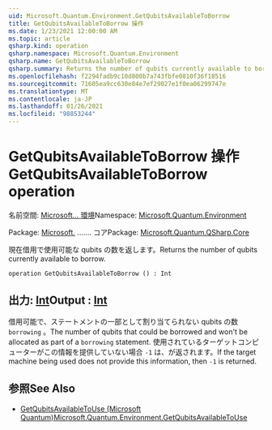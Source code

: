 ```yaml
---
uid: Microsoft.Quantum.Environment.GetQubitsAvailableToBorrow
title: GetQubitsAvailableToBorrow 操作
ms.date: 1/23/2021 12:00:00 AM
ms.topic: article
qsharp.kind: operation
qsharp.namespace: Microsoft.Quantum.Environment
qsharp.name: GetQubitsAvailableToBorrow
qsharp.summary: Returns the number of qubits currently available to borrow.
ms.openlocfilehash: f2294fadb9c10d800b7a743fbfe0810f36f18516
ms.sourcegitcommit: 71605ea9cc630e84e7ef29027e1f0ea06299747e
ms.translationtype: MT
ms.contentlocale: ja-JP
ms.lasthandoff: 01/26/2021
ms.locfileid: "98853244"
---
```

# <a name="getqubitsavailabletoborrow-operation"></a><span data-ttu-id="b0d47-102">GetQubitsAvailableToBorrow 操作</span><span class="sxs-lookup"><span data-stu-id="b0d47-102">GetQubitsAvailableToBorrow operation</span></span>

<span data-ttu-id="b0d47-103">名前空間: [Microsoft... 環境](xref:Microsoft.Quantum.Environment)</span><span class="sxs-lookup"><span data-stu-id="b0d47-103">Namespace: [Microsoft.Quantum.Environment](xref:Microsoft.Quantum.Environment)</span></span>

<span data-ttu-id="b0d47-104">Package: [Microsoft.](https://nuget.org/packages/Microsoft.Quantum.QSharp.Core) ....... コア</span><span class="sxs-lookup"><span data-stu-id="b0d47-104">Package: [Microsoft.Quantum.QSharp.Core](https://nuget.org/packages/Microsoft.Quantum.QSharp.Core)</span></span>


<span data-ttu-id="b0d47-105">現在借用で使用可能な qubits の数を返します。</span><span class="sxs-lookup"><span data-stu-id="b0d47-105">Returns the number of qubits currently available to borrow.</span></span>

```qsharp
operation GetQubitsAvailableToBorrow () : Int
```


## <a name="output--int"></a><span data-ttu-id="b0d47-106">出力: [Int](xref:microsoft.quantum.lang-ref.int)</span><span class="sxs-lookup"><span data-stu-id="b0d47-106">Output : [Int](xref:microsoft.quantum.lang-ref.int)</span></span>

<span data-ttu-id="b0d47-107">借用可能で、ステートメントの一部として割り当てられない qubits の数 `borrowing` 。</span><span class="sxs-lookup"><span data-stu-id="b0d47-107">The number of qubits that could be borrowed and won't be allocated as part of a `borrowing` statement.</span></span>
<span data-ttu-id="b0d47-108">使用されているターゲットコンピューターがこの情報を提供していない場合 `-1` は、が返されます。</span><span class="sxs-lookup"><span data-stu-id="b0d47-108">If the target machine being used does not provide this information, then `-1` is returned.</span></span>

## <a name="see-also"></a><span data-ttu-id="b0d47-109">参照</span><span class="sxs-lookup"><span data-stu-id="b0d47-109">See Also</span></span>

- [<span data-ttu-id="b0d47-110">GetQubitsAvailableToUse (Microsoft Quantum)</span><span class="sxs-lookup"><span data-stu-id="b0d47-110">Microsoft.Quantum.Environment.GetQubitsAvailableToUse</span></span>](xref:Microsoft.Quantum.Environment.GetQubitsAvailableToUse)